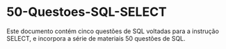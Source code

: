 # 50-Questoes-SQL-SELECT
Este documento contém cinco questões de SQL voltadas para a instrução SELECT, e incorpora a série de materiais 50 questões de SQL.
